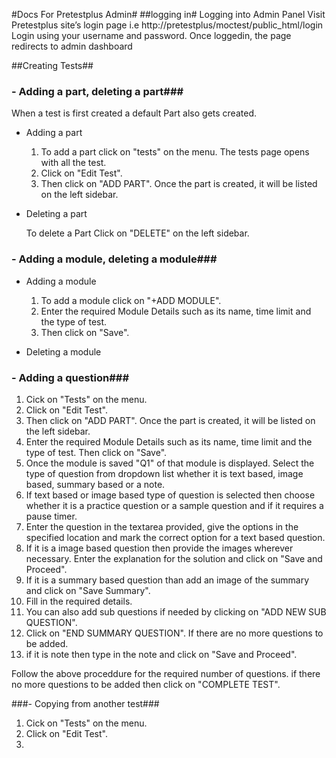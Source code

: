 #Docs For Pretestplus Admin#
##logging in#
Logging into Admin Panel
Visit Pretestplus site’s login page i.e http://pretestplus/moctest/public_html/login
Login using your username and password.
Once loggedin, the page redirects to admin dashboard

##Creating Tests##
### - Adding a part, deleting a part###

When a test is first created a default Part also gets created. 

  - Adding a part
  
    1. To add a part click on "tests" on the menu. The tests page opens with all the test.
    2. Click on "Edit Test".
    3. Then click on "ADD PART". Once the part  is created, it will be listed on the left sidebar. 

  - Deleting a part
  
    To delete a Part Click on "DELETE" on the left sidebar.

### - Adding a module, deleting a module###

  - Adding a module
  
    1. To add a module click on "+ADD MODULE". 
    2. Enter the required Module Details such as its name, time limit and the type of test.
    3. Then click on "Save".

  - Deleting a module



### - Adding a question###

1. Cick on "Tests" on the menu.
2. Click on "Edit Test".
3. Then click on "ADD PART". Once the part  is created, it will be listed on the left sidebar. 
4. Enter the required Module Details such as its name, time limit and the type of test. Then click on "Save". 
5. Once the module is saved "Q1" of that module is displayed. Select the type of question from dropdown list whether it is text based, image based, summary based or a note. 
6. If text based or image  based type of question is selected then choose whether it is a practice question or a sample question and if it requires a pause timer. 
7. Enter the question in the textarea provided, give the options in the specified location and mark the correct option for a text based question. 
8. If it is a image based question then provide the images wherever necessary. Enter the explanation for the solution and click on "Save and Proceed".
9. If it is a summary based question than add an image of the summary and click on "Save Summary". 
10. Fill in the required details. 
11. You can also add sub questions if needed by clicking on "ADD NEW SUB QUESTION". 
12. Click on "END SUMMARY QUESTION". If there are no more questions to be added.
13. if it is note then type in the note and click on "Save and Proceed".

Follow the above proceddure for the required number of questions. if there no more questions to be added then click on "COMPLETE TEST".

###- Copying from another test###
1. Cick on "Tests" on the menu.
2. Click on "Edit Test".
3. 



